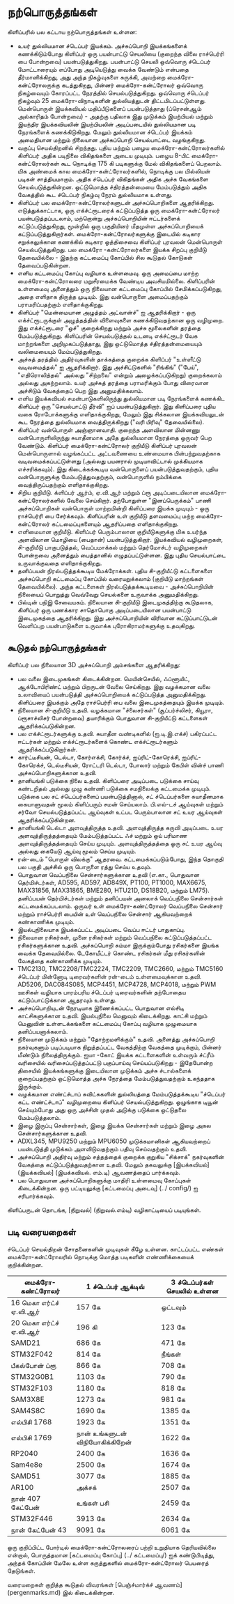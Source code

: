 # நற்பொருத்தங்கள்

கிளிப்பரில் பல கட்டாய நற்பொருத்தங்கள் உள்ளன:

* உயர் துல்லியமான ச்டெப்பர் இயக்கம். அச்சுப்பொறி இயக்கங்களைக் கணக்கிடும்போது கிளிப்பர் ஒரு பயன்பாட்டு செயலியை (குறைந்த விலை ராச்பெர்ரி பை போன்றவை) பயன்படுத்துகிறது. பயன்பாட்டு செயலி ஒவ்வொரு ச்டெப்பர் மோட்டாரையும் எப்போது அடியெடுத்து வைக்க வேண்டும் என்பதை தீர்மானிக்கிறது, அது அந்த நிகழ்வுகளை சுருக்கி, அவற்றை மைக்ரோ-கன்ட்ரோலருக்கு கடத்துகிறது, பின்னர் மைக்ரோ-கன்ட்ரோலர் ஒவ்வொரு நிகழ்வையும் கோரப்பட்ட நேரத்தில் செயல்படுத்துகிறது. ஒவ்வொரு ச்டெப்பர் நிகழ்வும் 25 மைக்ரோ-விநாடிகளின் துல்லியத்துடன் திட்டமிடப்பட்டுள்ளது. மென்பொருள் இயக்கவியல் மதிப்பீடுகளைப் பயன்படுத்தாது (ப்ரெசன்ஆம் அல்காரிதம் போன்றவை) - அதற்கு பதிலாக இது முடுக்கம் இயற்பியல் மற்றும் இயந்திர இயக்கவியலின் இயற்பியலின் அடிப்படையில் துல்லியமான படி நேரங்களைக் கணக்கிடுகிறது. மேலும் துல்லியமான ச்டெப்பர் இயக்கம் அமைதியான மற்றும் நிலையான அச்சுப்பொறி செயல்பாட்டை வழங்குகிறது.
* வகுப்பு செயல்திறனில் சிறந்தது. புதிய மற்றும் பழைய மைக்ரோ-கன்ட்ரோலர்களில் கிளிப்பர் அதிக படிநிலை விகிதங்களை அடைய முடியும். பழைய 8-பிட் மைக்ரோ-கன்ட்ரோலர்கள் கூட நொடிக்கு 175 கி படிகளுக்கு மேல் விகிதங்களைப் பெறலாம். மிக அண்மைக் கால மைக்ரோ-கன்ட்ரோலர்களில், நொடிக்கு பல மில்லியன் படிகள் சாத்தியமாகும். அதிக ச்டெப்பர் விகிதங்கள் அதிக அச்சு வேகங்களை செயல்படுத்துகின்றன. ஒட்டுமொத்த ச்திரத்தன்மையை மேம்படுத்தும் அதிக வேகத்தில் கூட ச்டெப்பர் நிகழ்வு நேரம் துல்லியமாக உள்ளது.
* கிளிப்பர் பல மைக்ரோ-கன்ட்ரோலர்களுடன் அச்சுப்பொறிகளை ஆதரிக்கிறது. எடுத்துக்காட்டாக, ஒரு எக்ச்ட்ரூடரைக் கட்டுப்படுத்த ஒரு மைக்ரோ-கன்ட்ரோலர் பயன்படுத்தப்படலாம், மற்றொன்று அச்சுப்பொறியின் ஈட்டர்களைக் கட்டுப்படுத்துகிறது, மூன்றில் ஒரு பகுதியினர் மீதமுள்ள அச்சுப்பொறியைக் கட்டுப்படுத்துகிறார்கள். மைக்ரோ-கன்ட்ரோலர்களுக்கு இடையில் கடிகார சறுக்கலுக்கான கணக்கில் கடிகார ஒத்திசைவை கிளிப்பர் புரவலன் மென்பொருள் செயல்படுத்துகிறது. பல மைக்ரோ -கன்ட்ரோலர்களை இயக்க சிறப்பு குறியீடு தேவையில்லை - இதற்கு கட்டமைப்பு கோப்பில் சில கூடுதல் கோடுகள் தேவைப்படுகின்றன.
* எளிய கட்டமைப்பு கோப்பு வழியாக உள்ளமைவு. ஒரு அமைப்பை மாற்ற மைக்ரோ-கன்ட்ரோலரை மறுசீரமைக்க வேண்டிய அவசியமில்லை. கிளிப்பரின் உள்ளமைவு அனைத்தும் ஒரு நிலையான கட்டமைப்பு கோப்பில் சேமிக்கப்படுகிறது, அதை எளிதாக திருத்த முடியும். இது வன்பொருளை அமைப்பதற்கும் பராமரிப்பதற்கும் எளிதாக்குகிறது.
* கிளிப்பர் "மென்மையான அழுத்தம் அட்வான்ச்" ஐ ஆதரிக்கிறார் - ஒரு எக்ச்ட்ரூடருக்குள் அழுத்தத்தின் விளைவுகளை கணக்கிடுவதற்கான ஒரு வழிமுறை. இது எக்ச்ட்ரூடரை "ஓச்" குறைக்கிறது மற்றும் அச்சு மூலைகளின் தரத்தை மேம்படுத்துகிறது. கிளிப்பரின் செயல்படுத்தல் உடனடி எக்ச்ட்ரூடர் வேக மாற்றங்களை அறிமுகப்படுத்தாது, இது ஒட்டுமொத்த ச்திரத்தன்மையையும் வலிமையையும் மேம்படுத்துகிறது.
* அச்சுத் தரத்தில் அதிர்வுகளின் தாக்கத்தை குறைக்க கிளிப்பர் "உள்ளீட்டு வடிவமைத்தல்" ஐ ஆதரிக்கிறார். இது அச்சிட்டுகளில் "ரிங்கிங்" ("பேய்", "எதிரொலித்தல்" அல்லது "சிற்றலை" என்றும் அழைக்கப்படுகிறது) குறைக்கலாம் அல்லது அகற்றலாம். உயர் அச்சுத் தரத்தை பராமரிக்கும் போது விரைவான அச்சிடும் வேகத்தைப் பெற இது அனுமதிக்கலாம்.
* எளிய இயக்கவியல் சமன்பாடுகளிலிருந்து துல்லியமான படி நேரங்களைக் கணக்கிட கிளிப்பர் ஒரு "செயல்பாட்டு தீர்வி" ஐப் பயன்படுத்துகிறார். இது கிளிப்பரை புதிய வகை ரோபோக்களுக்கு எளிதாக்குகிறது, மேலும் இது சிக்கலான இயக்கவியலுடன் கூட நேரத்தை துல்லியமாக வைத்திருக்கிறது ("வரி பிரிவு" தேவையில்லை).
* கிளிப்பர் வன்பொருள் அஞ்ஞானவாதி. குறைந்த அளவிலான மின்னணு வன்பொருளிலிருந்து சுயாதீனமாக அதே துல்லியமான நேரத்தை ஒருவர் பெற வேண்டும். கிளிப்பர் மைக்ரோ-கன்ட்ரோலர் குறியீடு கிளிப்பர் புரவலன் மென்பொருளால் வழங்கப்பட்ட அட்டவணையை உண்மையாக பின்பற்றுவதற்காக வடிவமைக்கப்பட்டுள்ளது (அல்லது பயனரால் முடியாவிட்டால் முக்கியமாக எச்சரிக்கவும்). இது கிடைக்கக்கூடிய வன்பொருளைப் பயன்படுத்துவதற்கும், புதிய வன்பொருளுக்கு மேம்படுத்துவதற்கும், வன்பொருளில் நம்பிக்கை வைத்திருப்பதற்கும் எளிதாக்குகிறது.
* சிறிய குறியீடு. க்ளிப்பர் ஆர்ம், ஏ.வி.ஆர் மற்றும் ப்ரூ அடிப்படையிலான மைக்ரோ-கன்ட்ரோலர்களில் வேலை செய்கிறார். தற்போதுள்ள "இனப்பெருக்கம்" பாணி அச்சுப்பொறிகள் வன்பொருள் மாற்றமின்றி கிளிப்பரை இயக்க முடியும் - ஒரு ராச்பெர்ரி பை சேர்க்கவும். கிளிப்பரின் உள் குறியீடு தளவமைப்பு மற்ற மைக்ரோ-கன்ட்ரோலர் கட்டமைப்புகளையும் ஆதரிப்பதை எளிதாக்குகிறது.
* எளிமையான குறியீடு. கிளிப்பர் பெரும்பாலான குறியீடுகளுக்கு மிக உயர்ந்த அளவிலான மொழியை (பைதான்) பயன்படுத்துகிறார். இயக்கவியல் வழிமுறைகள், சி-குறியீடு பாகுபடுத்தல், வெப்பமாக்கல் மற்றும் தெர்மோச்டர் வழிமுறைகள் போன்றவை அனைத்தும் பைத்தானில் எழுதப்பட்டுள்ளன. இது புதிய செயல்பாட்டை உருவாக்குவதை எளிதாக்குகிறது.
* தனிப்பயன் நிரல்படுத்தக்கூடிய மேக்ரோக்கள். புதிய சி-குறியீட்டு கட்டளைகளை அச்சுப்பொறி கட்டமைப்பு கோப்பில் வரையறுக்கலாம் (குறியீடு மாற்றங்கள் தேவையில்லை). அந்த கட்டளைகள் நிரல்படுத்தக்கூடியவை - அச்சுப்பொறியின் நிலையைப் பொறுத்து வெவ்வேறு செயல்களை உருவாக்க அனுமதிக்கிறது.
* பில்டின் பநிஇ சேவையகம். நிலையான சி-குறியீடு இடைமுகத்திற்கு கூடுதலாக, கிளிப்பர் ஒரு பணக்கார சாதொபொகு அடிப்படையிலான பயன்பாட்டு இடைமுகத்தை ஆதரிக்கிறது. இது அச்சுப்பொறியின் விரிவான கட்டுப்பாட்டுடன் வெளிப்புற பயன்பாடுகளை உருவாக்க புரோகிராமர்களுக்கு உதவுகிறது.

## கூடுதல் நற்பொருத்தங்கள்

கிளிப்பர் பல நிலையான 3D அச்சுப்பொறி அம்சங்களை ஆதரிக்கிறது:

* பல வலை இடைமுகங்கள் கிடைக்கின்றன. மெயின்செயில், ஃப்ளூயிட், ஆக்டோபிரிண்ட் மற்றும் பிறருடன் வேலை செய்கிறது. இது வழக்கமான வலை உலாவியைப் பயன்படுத்தி அச்சுப்பொறியைக் கட்டுப்படுத்த அனுமதிக்கிறது. கிளிப்பரை இயக்கும் அதே ராச்பெர்ரி பை வலை இடைமுகத்தையும் இயக்க முடியும்.
* நிலையான சி-குறியீடு உதவி. வழக்கமான "ச்லைசர்கள்" (சூப்பர்ச்லிசர், கியூரா, ப்ரூசாச்லிசர் போன்றவை) தயாரிக்கும் பொதுவான சி-குறியீட்டு கட்டளைகள் ஆதரிக்கப்படுகின்றன.
* பல எக்ச்ட்ரூடர்களுக்கு உதவி. சுயாதீன வண்டிகளில் (ஐ.டி.இ.எக்ச்) பகிரப்பட்ட ஈட்டர்கள் மற்றும் எக்ச்ட்ரூடர்களைக் கொண்ட எக்ச்ட்ரூடர்களும் ஆதரிக்கப்படுகிறார்கள்.
* கார்ட்டீசியன், டெல்டா, கோர்எக்சி, கோர்க்ச், ஐப்ரிட்-கோரெக்சி, ஐப்ரிட்-கோரெக்ச், டெல்டீசியன், ரோட்டரி டெல்டா, போலார் மற்றும் கேபிள் வின்ச் பாணி அச்சுப்பொறிகளுக்கான உதவி.
* தானியங்கி படுக்கை நிலை உதவி. கிளிப்பரை அடிப்படை படுக்கை சாய்வு கண்டறிதல் அல்லது முழு கண்ணி படுக்கை சமநிலைக்கு கட்டமைக்க முடியும். படுக்கை பல சட் ச்டெப்பர்களைப் பயன்படுத்தினால், சட் ச்டெப்பர்களை சுயாதீனமாக கையாளுவதன் மூலம் கிளிப்பரும் சமன் செய்யலாம். பி.எல்-டச் ஆய்வுகள் மற்றும் சர்வோ செயல்படுத்தப்பட்ட ஆய்வுகள் உட்பட பெரும்பாலான சட் உயர ஆய்வுகள் ஆதரிக்கப்படுகின்றன.
* தானியங்கி டெல்டா அளவுத்திருத்த உதவி. அளவுத்திருத்த கருவி அடிப்படை உயர அளவுத்திருத்தத்தையும் மேம்படுத்தப்பட்ட ஃச் மற்றும் ஒய் பரிமாண அளவுத்திருத்தத்தையும் செய்ய முடியும். அளவுத்திருத்தத்தை ஒரு சட் உயர ஆய்வு அல்லது கையேடு ஆய்வு மூலம் செய்ய முடியும்.
* ரன்-டைம் "பொருள் விலக்கு" ஆதரவை. கட்டமைக்கப்படும்போது, இந்த தொகுதி பல பகுதி அச்சில் ஒரு பொருளை ரத்து செய்ய உதவும்.
* பொதுவான வெப்பநிலை சென்சார்களுக்கான உதவி (எ.கா., பொதுவான தெர்மிச்டர்கள், AD595, AD597, AD849X, PT100, PT1000, MAX6675, MAX31856, MAX31865, BME280, HTU21D, DS18B20, மற்றும் LM75). தனிப்பயன் தெர்மிச்டர்கள் மற்றும் தனிப்பயன் அனலாக் வெப்பநிலை சென்சார்கள் கட்டமைக்கப்படலாம். ஒருவர் உள் மைக்ரோ-கண்ட்ரோலர் வெப்பநிலை சென்சார் மற்றும் ராச்பெர்ரி பையின் உள் வெப்பநிலை சென்சார் ஆகியவற்றைக் கண்காணிக்க முடியும்.
* இயல்புநிலையாக இயக்கப்பட்ட அடிப்படை வெப்ப ஈட்டர் பாதுகாப்பு.
* நிலையான ரசிகர்கள், முனை ரசிகர்கள் மற்றும் வெப்பநிலை கட்டுப்படுத்தப்பட்ட ரசிகர்களுக்கான உதவி. அச்சுப்பொறி சும்மா இருக்கும்போது ரசிகர்களை இயங்க வைக்க தேவையில்லை. டேகோமீட்டர் கொண்ட ரசிகர்கள் மீது ரசிகர்களின் வேகத்தை கண்காணிக்க முடியும்.
* TMC2130, TMC2208/TMC2224, TMC2209, TMC2660, மற்றும் TMC5160 ச்டெப்பர் மின்னோடி டிரைவர்களின் ரன்-டைம் உள்ளமைவுக்கான உதவி. AD5206, DAC084S085, MCP4451, MCP4728, MCP4018, மற்றும் PWM ஊசிகள் வழியாக பாரம்பரிய ச்டெப்பர் டிரைவர்களின் தற்போதைய கட்டுப்பாட்டுக்கான ஆதரவும் உள்ளது.
* அச்சுப்பொறியுடன் நேரடியாக இணைக்கப்பட்ட பொதுவான எல்சிடி காட்சிகளுக்கான உதவி. இயல்புநிலை மெனுவும் கிடைக்கிறது. காட்சி மற்றும் மெனுவின் உள்ளடக்கங்களை கட்டமைப்பு கோப்பு வழியாக முழுமையாக தனிப்பயனாக்கலாம்.
* நிலையான முடுக்கம் மற்றும் "தோற்றமளிக்கும்" உதவி. அனைத்து அச்சுப்பொறி நகர்வுகளும் படிப்படியாக நிறுத்தப்பட்ட வேகத்திற்கு வேகத்தை முடிக்கும், பின்னர் மீண்டும் நிலைத்திருக்கும். ஐயா -கோட் இயக்க கட்டளைகளின் உள்வரும் ச்ட்ரீம் வரிசையில் வரிசைப்படுத்தப்பட்டு பகுப்பாய்வு செய்யப்படுகிறது - இதேபோன்ற திசையில் இயக்கங்களுக்கு இடையிலான முடுக்கம் அச்சு ச்டால்களைக் குறைப்பதற்கும் ஒட்டுமொத்த அச்சு நேரத்தை மேம்படுத்துவதற்கும் உகந்ததாக இருக்கும்.
* வழக்கமான எண்ட்ச்டாப் சுவிட்சுகளின் துல்லியத்தை மேம்படுத்தக்கூடிய "ச்டெப்பர் கட்ட எண்ட்ச்டாப்" வழிமுறையை கிளிப்பர் செயல்படுத்துகிறது. ஒழுங்காக டியூன் செய்யும்போது அது ஒரு அச்சின் முதல் அடுக்கு படுக்கை ஒட்டுதலை மேம்படுத்தலாம்.
* இழை இருப்பு சென்சார்கள், இழை இயக்க சென்சார்கள் மற்றும் இழை அகல சென்சார்களுக்கான உதவி.
* ADXL345, MPU9250 மற்றும் MPU6050 முடுக்கமானிகள் ஆகியவற்றைப் பயன்படுத்தி முடுக்கம் அளவிடுவதற்கும் பதிவு செய்வதற்கும் உதவி.
* அச்சுப்பொறி அதிர்வு மற்றும் சத்தத்தைக் குறைக்க குறுகிய "சிக்சாக்" நகர்வுகளின் வேகத்தை கட்டுப்படுத்துவதற்கான உதவி. மேலும் தகவலுக்கு [இயக்கவியல்] (இயக்கவியல்] (இயக்கவியல். எம்.டி) ஆவணத்தைப் பார்க்கவும்.
* பல பொதுவான அச்சுப்பொறிகளுக்கு மாதிரி உள்ளமைவு கோப்புகள் கிடைக்கின்றன. ஒரு பட்டியலுக்கு [கட்டமைப்பு அடைவு] (../ config/) ஐ சரிபார்க்கவும்.

கிளிப்பருடன் தொடங்க, [நிறுவல்] (நிறுவல்.எம்டி) வழிகாட்டியைப் படியுங்கள்.

## படி வரையறைகள்

ச்டெப்பர் செயல்திறன் சோதனைகளின் முடிவுகள் கீழே உள்ளன. காட்டப்பட்ட எண்கள் மைக்ரோ-கன்ட்ரோலரில் நொடிக்கு மொத்த படிகளின் எண்ணிக்கையைக் குறிக்கின்றன.

| மைக்ரோ-கண்ட்ரோலர் | 1 ச்டெப்பர் ஆக்டிவ் | 3 ச்டெப்பர்கள் செயலில் உள்ளன |
| --- | --- | --- |
| 16 மெகா எர்ட்ச் ஏ.வி.ஆர் | 157 கே | ஒட்டவும் |
| 20 மெகா எர்ட்ச் ஏ.வி.ஆர் | 196 கி | 123 கே |
| SAMD21 | 686 கே | 471 கே |
| STM32F042 | 814 கே | நீங்கள் |
| பீகல்போன் ப்ரூ | 866 கே | 708 கே |
| STM32G0B1 | 1103 கே | 790 கே |
| STM32F103 | 1180 கே | 818 கே |
| SAM3X8E | 1273 கே | 981 கே |
| SAM4S8C | 1690 கே | 1385 கே |
| எல்பிசி 1768 | 1923 கே | 1351 கே |
| எல்பிசி 1769 | நான் உங்களுடன் விநியோகிக்கிறேன் | 1622 கே |
| RP2040 | 2400 கே | 1636 கே |
| Sam4e8e | 2500 கே | 1674 கே |
| SAMD51 | 3077 கே | 1885 கே |
| AR100 | அக்சக் | 2507 கே |
| நான் 407 கேட்பேன் | உங்கள் பசி | 2459 கே |
| STM32F446 | 3913 கே | 2634 கே |
| நான் கேட்பேன் 43 | 9091 கே | 6061 கே |

ஒரு குறிப்பிட்ட போர்டில் மைக்ரோ-கன்ட்ரோலரைப் பற்றி உறுதியாக தெரியவில்லை என்றால், பொருத்தமான [கட்டமைப்பு கோப்பு] (../ கட்டமைப்பு/) ஐக் கண்டுபிடித்து, அந்தக் கோப்பின் மேலே உள்ள கருத்துகளில் மைக்ரோ-கன்ட்ரோலர் பெயரைத் தேடுங்கள்.

வரையறைகள் குறித்த கூடுதல் விவரங்கள் [பெஞ்ச்மார்க்ச் ஆவணம்] (pergenmarks.md) இல் கிடைக்கின்றன.
